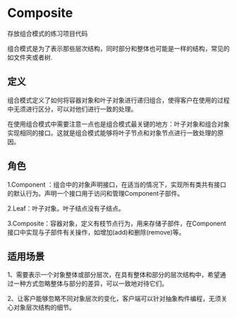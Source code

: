 # Composite
存放组合模式的练习项目代码

组合模式是为了表示那些层次结构，同时部分和整体也可能是一样的结构，常见的如文件夹或者树.

## 定义
组合模式定义了如何将容器对象和叶子对象进行递归组合，使得客户在使用的过程中无须进行区分，可以对他们进行一致的处理。

在使用组合模式中需要注意一点也是组合模式最关键的地方：叶子对象和组合对象实现相同的接口。这就是组合模式能够将叶子节点和对象节点进行一致处理的原因。

## 角色
1.Component ：组合中的对象声明接口，在适当的情况下，实现所有类共有接口的默认行为。声明一个接口用于访问和管理Component子部件。

2.Leaf：叶子对象。叶子结点没有子结点。

3.Composite：容器对象，定义有枝节点行为，用来存储子部件，在Component接口中实现与子部件有关操作，如增加(add)和删除(remove)等。

## 适用场景
1、需要表示一个对象整体或部分层次，在具有整体和部分的层次结构中，希望通过一种方式忽略整体与部分的差异，可以一致地对待它们。

2、让客户能够忽略不同对象层次的变化，客户端可以针对抽象构件编程，无须关心对象层次结构的细节。
